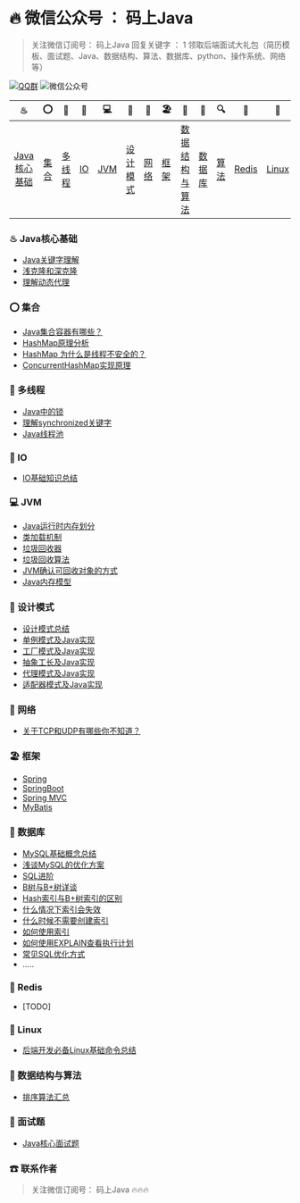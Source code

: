 # 🔥 微信公众号 ： 码上Java

> 关注微信订阅号： 码上Java 回复关键字 ： 1 领取后端面试大礼包（简历模板、面试题、Java、数据结构、算法、数据库、python、操作系统、网络等）

[![QQ群](https://img.shields.io/badge/QQ%E7%BE%A4-660108379-yellowgreen.svg)](https://jq.qq.com/?_wv=1027&k=5HPYvQk)
![微信公众号](https://img.shields.io/badge/微信公众号-码上Java-yellowgreen.svg)

|                              ♨                               |                          ⭕                          |                            🔐                            |                       💈                        |                         💻                         |                              🚏                              | 🔭                                                   | 🏖                                                   |                              📰                               |                            📮                            |                              🔍                               |                           🗽                           | 🚀                                                     |                            🌈                            |                              ☎                              |
| :----------------------------------------------------------: | :-------------------------------------------------: | :-----------------------------------------------------: | :--------------------------------------------: | :-----------------------------------------------: | :---------------------------------------------------------: | --------------------------------------------------- | --------------------------------------------------- | :----------------------------------------------------------: | :-----------------------------------------------------: | :----------------------------------------------------------: | :---------------------------------------------------: | ----------------------------------------------------- | :-----------------------------------------------------: | :---------------------------------------------------------: |
| [Java核心基础](https://github.com/msJavaCoder/msJava#-java核心基础) | [集合](https://github.com/msJavaCoder/msJava#-集合) | [多线程](https://github.com/msJavaCoder/msJava#-多线程) | [IO](https://github.com/msJavaCoder/msJava#IO) | [JVM](https://github.com/msJavaCoder/msJava#-JVM) | [设计模式](https://github.com/msJavaCoder/msJava#-设计模式) | [网络](https://github.com/msJavaCoder/msJava#-网络) | [框架](https://github.com/msJavaCoder/msJava#-框架) | [数据结构与算法](https://github.com/msJavaCoder/msJava#-数据结构与算法) | [数据库](https://github.com/msJavaCoder/msJava#-数据库) | [算法](https://github.com/msJavaCoder/msJava#-数据结构与算法) | [Redis](https://github.com/msJavaCoder/msJava#-Redis) | [Linux](https://github.com/msJavaCoder/msJava#-Linux) | [面试题](https://github.com/msJavaCoder/msJava#-面试题) | [联系作者](https://github.com/msJavaCoder/msJava#-联系作者) |

### ♨  Java核心基础
- [Java关键字理解](https://github.com/msJavaCoder/msJava/blob/master/Java核心基础/Java关键字理解.md)
- [浅克隆和深克隆](https://github.com/msJavaCoder/msJava/blob/master/Java核心基础/浅克隆和深克隆.md)
- [理解动态代理](https://github.com/msJavaCoder/msJava/blob/master/Java核心基础/理解动态代理.md)

### ⭕  集合

- [Java集合容器有哪些？](https://github.com/msJavaCoder/msJava/blob/master/集合/Java集合容器.md)
- [HashMap原理分析](https://github.com/msJavaCoder/msJava/blob/master/集合/HashMap原理分析.md)
- [HashMap 为什么是线程不安全的？](https://github.com/msJavaCoder/msJava/blob/master/集合/HashMap%20为什么是线程不安全的？.md)
- [ConcurrentHashMap实现原理](https://github.com/msJavaCoder/msJava/blob/master/集合/ConcurrentHashMap实现原理.md)


### 🔐  多线程
- [Java中的锁](https://github.com/msJavaCoder/msJava/blob/master/多线程/Java中的锁.md)
- [理解synchronized关键字](https://github.com/msJavaCoder/msJava/blob/master/多线程/理解synchronized关键字.md)
- [Java线程池](https://github.com/msJavaCoder/msJava/blob/master/多线程/Java线程池.md)


### 💈  IO
- [IO基础知识总结](https://github.com/msJavaCoder/msJava/blob/master/IO/IO基础知识总结.md)
### 💻  JVM
- [Java运行时内存划分](https://github.com/msJavaCoder/msJava/blob/master/JVM/Java运行时内存划分.md)
- [类加载机制](https://github.com/msJavaCoder/msJava/blob/master/JVM/类加载机制.md)
- [垃圾回收器](https://github.com/msJavaCoder/msJava/blob/master/JVM/垃圾回收器.md)
- [垃圾回收算法](https://github.com/msJavaCoder/msJava/blob/master/JVM/垃圾回收算法.md)
- [JVM确认可回收对象的方式](https://github.com/msJavaCoder/msJava/blob/master/JVM/JVM确认可回收对象的方式.md)
- [Java内存模型](https://github.com/msJavaCoder/msJava/blob/master/JVM/Java内存模型.md)


### 🚏  设计模式
- [设计模式总结](https://github.com/msJavaCoder/msJava/blob/master/设计模式/设计模式总结.md)
- [单例模式及Java实现](https://github.com/msJavaCoder/msJava/blob/master/设计模式/设计模式总结.md)
- [工厂模式及Java实现](https://github.com/msJavaCoder/msJava/blob/master/设计模式/设计模式总结.md)
- [抽象工长及Java实现](https://github.com/msJavaCoder/msJava/blob/master/设计模式/设计模式总结.md)
- [代理模式及Java实现](https://github.com/msJavaCoder/msJava/blob/master/设计模式/设计模式总结.md)
- [适配器模式及Java实现](https://github.com/msJavaCoder/msJava/blob/master/设计模式/设计模式总结.md)

### 🔭  网络

-  [关于TCP和UDP有哪些你不知道？](https://github.com/msJavaCoder/msJava/blob/master/网络/理解TCP和UDP.md)

### 🏖  框架
- [Spring](https://github.com/msJavaCoder/msJava/blob/master/框架/Spring.md)
- [SpringBoot](https://github.com/msJavaCoder/msJava/blob/master/框架/SpringBoot.md)
- [Spring MVC](https://github.com/msJavaCoder/msJava/blob/master/框架/SpringMVC.md)
- [MyBatis](https://github.com/msJavaCoder/msJava/blob/master/框架/MyBatis.md)

### 📰  数据库
- [MySQL基础概念总结](https://github.com/msJavaCoder/msJava/blob/master/数据库/MySQL.md)
- [浅谈MySQL的优化方案](https://github.com/msJavaCoder/msJava/blob/master/数据库/浅谈MySQL的优化方案.md)
- [SQL进阶](https://github.com/msJavaCoder/msJava/blob/master/数据库/SQL进阶.md)
- [B树与B+树详谈](https://github.com/msJavaCoder/msJava/blob/master/数据库/B树与B+树详谈.md)
- [Hash索引与B+树索引的区别](https://github.com/msJavaCoder/msJava/blob/master/数据库/Hash索引与B+树索引的区别.md)
- [什么情况下索引会失效](https://github.com/msJavaCoder/msJava/blob/master/数据库/什么情况下索引会失效.md)
- [什么时候不需要创建索引](https://github.com/msJavaCoder/msJava/blob/master/数据库/什么时候不需要创建索引.md)
- [如何使用索引](https://github.com/msJavaCoder/msJava/blob/master/数据库/如何使用索引.md)
- [如何使用EXPLAIN查看执行计划](https://github.com/msJavaCoder/msJava/blob/master/数据库/如何使用EXPLAIN查看执行计划.md)
- [常见SQL优化方式](https://github.com/msJavaCoder/msJava/blob/master/数据库/常见SQL优化方式.md)
- .....
### 🗽  Redis

- [TODO]

### 🚀  Linux
- [后端开发必备Linux基础命令总结](https://github.com/msJavaCoder/msJava/blob/master/Linux/后端开发必备Linux基础命令总结.md)

### 📰  数据结构与算法
- [排序算法汇总](https://github.com/msJavaCoder/msJava/blob/master/算法/排序算法汇总.md)

### 🌈  面试题
- [Java核心面试题](https://github.com/msJavaCoder/msJava/blob/master/面试题/Java核心面试题汇总.md)


### ☎  联系作者

> 关注微信订阅号： 码上Java  🔥🔥🔥
